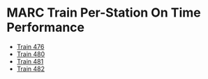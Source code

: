 
# MARC Train Per-Station On Time Performance
* [Train 476](476.md)
* [Train 480](480.md)
* [Train 481](481.md)
* [Train 482](482.md)